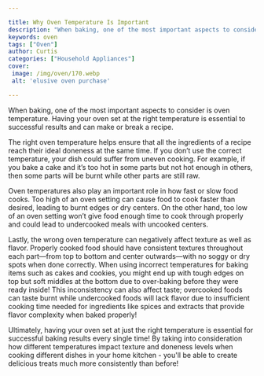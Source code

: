 ```yaml
---

title: Why Oven Temperature Is Important
description: "When baking, one of the most important aspects to consider is oven temperature. Having your oven set at the right temperature is e...swipe up to find out"
keywords: oven
tags: ["Oven"]
author: Curtis
categories: ["Household Appliances"]
cover: 
 image: /img/oven/170.webp
 alt: 'elusive oven purchase'

---
```


When baking, one of the most important aspects to consider is oven temperature. Having your oven set at the right temperature is essential to successful results and can make or break a recipe. 

The right oven temperature helps ensure that all the ingredients of a recipe reach their ideal doneness at the same time. If you don’t use the correct temperature, your dish could suffer from uneven cooking. For example, if you bake a cake and it’s too hot in some parts but not hot enough in others, then some parts will be burnt while other parts are still raw. 

Oven temperatures also play an important role in how fast or slow food cooks. Too high of an oven setting can cause food to cook faster than desired, leading to burnt edges or dry centers. On the other hand, too low of an oven setting won’t give food enough time to cook through properly and could lead to undercooked meals with uncooked centers. 

Lastly, the wrong oven temperature can negatively affect texture as well as flavor. Properly cooked food should have consistent textures throughout each part—from top to bottom and center outwards—with no soggy or dry spots when done correctly. When using incorrect temperatures for baking items such as cakes and cookies, you might end up with tough edges on top but soft middles at the bottom due to over-baking before they were ready inside! This inconsistency can also affect taste; overcooked foods can taste burnt while undercooked foods will lack flavor due to insufficient cooking time needed for ingredients like spices and extracts that provide flavor complexity when baked properly! 

Ultimately, having your oven set at just the right temperature is essential for successful baking results every single time! By taking into consideration how different temperatures impact texture and doneness levels when cooking different dishes in your home kitchen - you'll be able to create delicious treats much more consistently than before!

